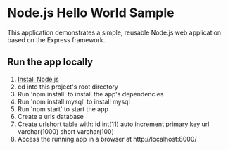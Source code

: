 # Node.js Hello World Sample

This application demonstrates a simple, reusable Node.js web application based on the Express framework.

## Run the app locally

1. [Install Node.js][]
1. cd into this project's root directory
1. Run 'npm install' to install the app's dependencies
1. Run 'npm install mysql' to install mysql
1. Run 'npm start' to start the app
1. Create a urls database
1. Create urlshort table with:
    id int(11) auto increment primary key
    url varchar(1000)
    short varchar(100)
1. Access the running app in a browser at http://localhost:8000/

[Install Node.js]: https://nodejs.org/en/download/
